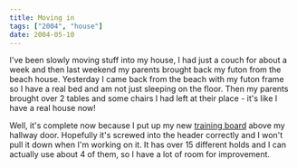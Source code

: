```yaml
---
title: Moving in
tags: ["2004", "house"]
date: 2004-05-10
---
```

I've been slowly moving stuff into my house, I had just a couch for about a week and then last weekend my parents brought back my futon from the beach house.  Yesterday I came back from the beach with my futon frame so I have a real bed and am not just sleeping on the floor.  Then my parents brought over 2 tables and some chairs I had left at their place - it's like I have a real house now!

Well, it's complete now because I put up my new <a href="http://www.metoliusclimbing.com/simulator.htm">training board</a> above my hallway door.  Hopefully it's screwed into the header correctly and I won't pull it down when I'm working on it.  It has over 15 different holds and I can actually use about 4 of them, so I have a lot of room for improvement.

